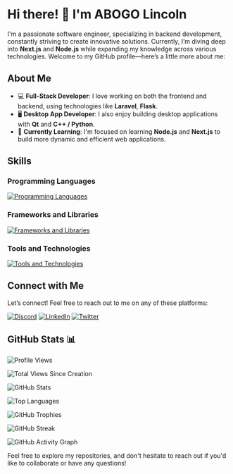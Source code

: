 # Hi there! 👋 I'm ABOGO Lincoln

I'm a passionate software engineer, specializing in backend development, constantly striving to create innovative solutions. Currently, I’m diving deep into **Next.js** and **Node.js** while expanding my knowledge across various technologies. Welcome to my GitHub profile—here’s a little more about me:

## About Me

- 💻 **Full-Stack Developer**: I love working on both the frontend and backend, using technologies like **Laravel**, **Flask**.
- 🖥️ **Desktop App Developer**: I also enjoy building desktop applications with **Qt** and **C++ / Python**.
- 🌱 **Currently Learning**: I'm focused on learning **Node.js** and **Next.js** to build more dynamic and efficient web applications.

## Skills

### **Programming Languages**

[![Programming Languages](https://skillicons.dev/icons?i=c,cpp,python,html,css,javascript,bash,php,mysql)](#programming-languages)

### **Frameworks and Libraries**
  
[![Frameworks and Libraries](https://skillicons.dev/icons?i=bootstrap,tailwind,sass,react,materialui,flask,fastapi,mongodb,laravel,nodejs,expressjs,qt,jquery)](#frameworks-and-libraries)

### **Tools and Technologies**

[![Tools and Technologies](https://skillicons.dev/icons?i=git,github,vscode,cmake,pycharm,phpstorm,wordpress,docker,emacs,vim,figma,webpack,ubuntu,vercel)](#tools-and-technologies)

## Connect with Me

Let’s connect! Feel free to reach out to me on any of these platforms:

[![Discord](https://skillicons.dev/icons?i=discord)](https://discord.com/users/abogolincoln)
[![LinkedIn](https://skillicons.dev/icons?i=linkedin)](https://www.linkedin.com/in/abogonono)
[![Twitter](https://skillicons.dev/icons?i=twitter)](https://twitter.com/abogonono)

## GitHub Stats 📊

![Profile Views](https://komarev.com/ghpvc/?username=abogo-nono&color=blueviolet&style=flat-square&label=Profile+Views)

![Total Views Since Creation](https://komarev.com/ghpvc/?username=abogo-nono&color=red&style=for-the-badge&label=Total+Views+Since+Creation)

![GitHub Stats](https://github-readme-stats.vercel.app/api?username=abogo-nono&show_icons=true&count_private=true&theme=radical)

![Top Languages](https://github-readme-stats.vercel.app/api/top-langs/?username=abogo-nono&layout=compact&theme=radical)

![GitHub Trophies](https://github-profile-trophy.vercel.app/?username=abogo-nono&theme=radical)

![GitHub Streak](https://streak-stats.demolab.com/?user=abogo-nono&theme=radical)

![GitHub Activity Graph](https://github-readme-activity-graph.vercel.app/graph?username=abogo-nono&theme=radical)

Feel free to explore my repositories, and don't hesitate to reach out if you'd like to collaborate or have any questions!
